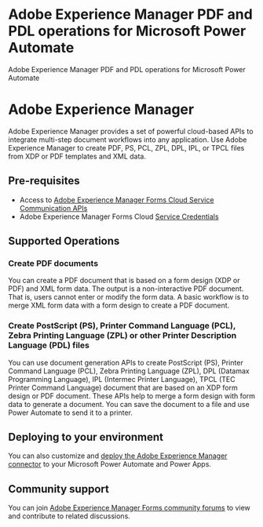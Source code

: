 # Adobe Experience Manager PDF and PDL operations for Microsoft Power Automate
Adobe Experience Manager PDF and PDL operations for Microsoft Power Automate
# Adobe Experience Manager
Adobe Experience Manager provides a set of powerful cloud-based APIs to integrate multi-step document workflows into any application. Use Adobe Experience Manager to create PDF, PS, PCL, ZPL, DPL, IPL, or TPCL files from XDP or PDF templates and XML data.
## Pre-requisites
* Access to [Adobe Experience Manager Forms Cloud Service Communication APIs](https://experienceleague.adobe.com/docs/experience-manager-cloud-service/content/forms/using-communications/aem-forms-cloud-service-communications-introduction.html?lang=en)
* Adobe Experience Manager Forms Cloud [Service Credentials](https://experienceleague.adobe.com/docs/experience-manager-learn/getting-started-with-aem-headless/authentication/service-credentials.html?lang=en)
## Supported Operations
### Create PDF documents
You can create a PDF document that is based on a form design (XDP or PDF) and XML form data. The output is a non-interactive PDF document. That is, users cannot enter or modify the form data. A basic workflow is to merge XML form data with a form design to create a PDF document.
### Create PostScript (PS), Printer Command Language (PCL), Zebra Printing Language (ZPL) or other Printer Description Language (PDL) files
You can use document generation APIs to create PostScript (PS), Printer Command Language (PCL),  Zebra Printing Language (ZPL), DPL (Datamax Programming Language), IPL (Intermec Printer Language), TPCL (TEC Printer Command Language) document that are based on an XDP form design or PDF document. These APIs help to merge a form design with form data to generate a document. You can save the document to a file and use Power Automate to send it to a printer.
## Deploying to your environment
You can also customize and [deploy the Adobe Experience Manager connector](https://learn.microsoft.com/en-us/connectors/custom-connectors/paconn-cli) to your Microsoft Power Automate and Power Apps.
## Community support
You can join [Adobe Experience Manager Forms community forums](https://www.adobe.com/go/adobe-experience-manager-forms-community) to view and contribute to related discussions.